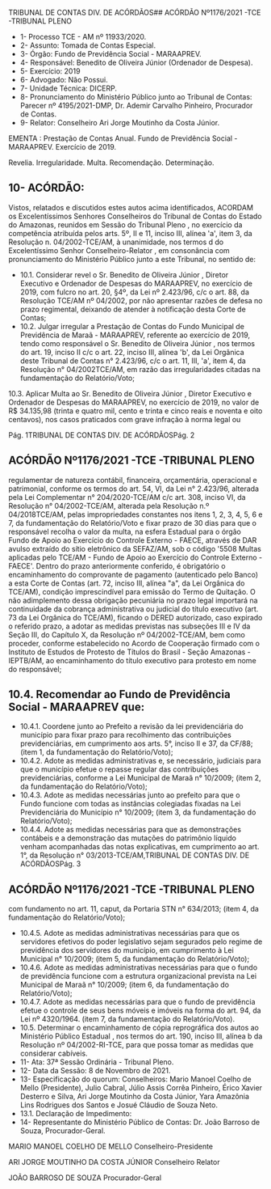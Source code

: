 TRIBUNAL DE CONTAS DIV. DE ACÓRDÃOS## ACÓRDÃO Nº1176/2021 -TCE -TRIBUNAL PLENO

- 1- Processo TCE - AM nº 11933/2020.
- 2- Assunto: Tomada de Contas Especial.
- 3- Órgão: Fundo de Previdência Social - MARAAPREV.
- 4- Responsável: Benedito de Oliveira Júnior (Ordenador de Despesa).
- 5- Exercício: 2019
- 6- Advogado: Não Possui.
- 7- Unidade Técnica: DICERP.
- 8- Pronunciamento  do  Ministério  Público  junto  ao  Tribunal  de  Contas: Parecer  nº 4195/2021-DMP, Dr. Ademir Carvalho Pinheiro, Procurador de Contas.
- 9- Relator: Conselheiro Ari Jorge Moutinho da Costa Júnior.

EMENTA :  Prestação  de  Contas  Anual.  Fundo  de Previdência  Social  -  MARAAPREV.  Exercício  de 2019.

Revelia. Irregularidade. Multa. Recomendação. Determinação.

## 10-  ACÓRDÃO:

Vistos, relatados e discutidos estes autos acima identificados, ACORDAM os Excelentíssimos Senhores Conselheiros do Tribunal de Contas do Estado do Amazonas, reunidos em Sessão do Tribunal Pleno , no exercício da competência atribuída pelos arts. 5º, II e 11, inciso III, alínea 'a', item 3, da Resolução n. 04/2002-TCE/AM, à unanimidade, nos  termos  d  do  Excelentíssimo  Senhor  Conselheiro-Relator , em  consonância com pronunciamento do Ministério Público junto a este Tribunal, no sentido de:

- 10.1.  Considerar revel o Sr. Benedito de Oliveira Júnior , Diretor Executivo e Ordenador  de  Despesas  do  MARAAPREV,  no  exercício  de  2019,  com fulcro  no  art.  20,  §4º,  da  Lei  nº  2.423/96,  c/c  o  art.  88,  da  Resolução TCE/AM  nº  04/2002,  por  não  apresentar  razões  de  defesa  no  prazo regimental, deixando de atender à notificação desta Corte de Contas;
- 10.2.  Julgar irregular a Prestação de Contas do Fundo Municipal de Previdência de  Maraã  -  MARAAPREV,  referente  ao  exercício  de  2019,  tendo  como responsável  o Sr.  Benedito  de  Oliveira  Júnior , nos  termos  do  art.  19, inciso II c/c o art. 22, inciso III, alínea 'b', da Lei Orgânica deste Tribunal de Contas n° 2.423/96, c/c o art. 11, III, 'a', item 4, da Resolução n° 04/2002TCE/AM,  em  razão  das  irregularidades  citadas  na  fundamentação  do Relatório/Voto;

10.3.  Aplicar  Multa ao Sr.  Benedito  de  Oliveira  Júnior , Diretor  Executivo  e Ordenador de Despesas do MARAAPREV, no exercício de 2019, no valor de R$ 34.135,98 (trinta e quatro mil, cento e trinta e cinco reais e noventa e oito centavos), nos casos praticados com grave infração à norma legal ou

Pág. 1TRIBUNAL DE CONTAS DIV. DE ACÓRDÃOSPág. 2

## ACÓRDÃO Nº1176/2021 -TCE -TRIBUNAL PLENO

regulamentar de natureza contábil, financeira, orçamentária, operacional e patrimonial, conforme os termos do art. 54, VI, da Lei n° 2.423/96, alterada pela  Lei  Complementar  n°  204/2020-TCE/AM  c/c  art.  308,  inciso  VI,  da Resolução  n°  04/2002-TCE/AM,  alterada  pela  Resolução  n.º  04/2018TCE/AM, pelas impropriedades constantes nos itens 1, 2, 3, 4, 5, 6 e 7, da fundamentação  do Relatório/Voto e  fixar prazo  de  30  dias para  que  o responsável  recolha  o  valor  da  multa,  na  esfera  Estadual  para  o  órgão Fundo de Apoio ao Exercício do Controle Externo - FAECE, através de DAR avulso extraído do sítio eletrônico da SEFAZ/AM, sob o código '5508  Multas aplicadas pelo TCE/AM - Fundo de Apoio ao Exercício do Controle Externo - FAECE'. Dentro do prazo anteriormente conferido, é obrigatório o  encaminhamento  do  comprovante  de  pagamento  (autenticado  pelo Banco) a esta Corte de Contas (art. 72, inciso III, alínea "a", da Lei Orgânica do TCE/AM), condição imprescindível para emissão do Termo de Quitação. O não adimplemento dessa obrigação pecuniária no prazo legal importará na continuidade da cobrança administrativa ou judicial do título executivo (art. 73 da Lei Orgânica do TCE/AM), ficando o DERED autorizado, caso expirado o referido prazo, a adotar as medidas previstas nas subseções III e IV da Seção III, do Capítulo X, da Resolução nº 04/2002-TCE/AM, bem como proceder, conforme estabelecido no Acordo de Cooperação firmado com  o  Instituto  de  Estudos  de  Protesto  de  Títulos  do  Brasil  -  Seção Amazonas  -  IEPTB/AM,  ao  encaminhamento  do  título  executivo  para protesto em nome do responsável;

## 10.4. Recomendar ao Fundo de Previdência Social - MARAAPREV que:

- 10.4.1. Coordene junto ao Prefeito a revisão da lei previdenciária do município para fixar prazo para recolhimento das contribuições previdenciárias, em cumprimento aos arts. 5°, inciso  II  e  37,  da  CF/88;  (item  1,  da  fundamentação  do Relatório/Voto);
- 10.4.2. Adote as medidas administrativas e, se necessário, judiciais para que o município efetue o repasse regular das contribuições  previdenciárias,  conforme  a  Lei  Municipal  de Maraã n° 10/2009; (item 2, da fundamentação do Relatório/Voto);
- 10.4.3. Adote as medidas necessárias junto ao prefeito para que o Fundo funcione com todas as instâncias colegiadas fixadas na Lei Previdenciária do Município n° 10/2009; (item 3, da fundamentação do Relatório/Voto);
- 10.4.4. Adote as medidas necessárias para que as demonstrações contábeis  e  a  demonstração  das  mutações  do  patrimônio líquido  venham  acompanhadas  das  notas  explicativas,  em cumprimento ao art. 1°, da Resolução n° 03/2013-TCE/AM,TRIBUNAL DE CONTAS DIV. DE ACÓRDÃOSPág. 3

## ACÓRDÃO Nº1176/2021 -TCE -TRIBUNAL PLENO

com  fundamento  no  art.  11,  caput,  da  Portaria  STN  n° 634/2013; (item 4, da fundamentação do Relatório/Voto);

- 10.4.5. Adote as medidas administrativas necessárias para que os servidores efetivos do poder legislativo sejam segurados pelo regime  de  previdência  dos  servidores  do  município,  em cumprimento  à  Lei Municipal n° 10/2009; (item 5, da fundamentação do Relatório/Voto);
- 10.4.6. Adote  as  medidas  administrativas  necessárias  para  que  o fundo de previdência funcione com a estrutura organizacional prevista na Lei Municipal de Maraã n° 10/2009; (item 6, da fundamentação do Relatório/Voto);
- 10.4.7. Adote as medidas  necessárias para que o fundo de previdência efetue o controle de seus bens móveis e imóveis na  forma  do  art.  94,  da  Lei  nº  4320/1964.  (item  7,  da fundamentação do Relatório/Voto).
- 10.5.  Determinar o  encaminhamento  de  cópia  reprográfica  dos  autos  ao Ministério Público Estadual , nos termos do art. 190, inciso III, alínea b da Resolução  nº  04/2002-RI-TCE,  para  que  possa  tomar  as  medidas  que considerar cabíveis.
- 11-  Ata: 37ª Sessão Ordinária - Tribunal Pleno.
- 12-  Data da Sessão: 8 de Novembro de 2021.
- 13-  Especificação do quorum: Conselheiros: Mario Manoel Coelho de Mello (Presidente), Julio  Cabral,  Júlio  Assis  Corrêa  Pinheiro,  Érico  Xavier  Desterro  e  Silva,  Ari  Jorge Moutinho da Costa Júnior, Yara Amazônia Lins Rodrigues dos Santos e Josué Cláudio de Souza Neto.
- 13.1. Declaração de Impedimento:
- 14-  Representante  do  Ministério  Público  de  Contas: Dr. João  Barroso  de  Souza, Procurador-Geral.

MARIO MANOEL COELHO DE MELLO Conselheiro-Presidente

ARI JORGE MOUTINHO DA COSTA JÚNIOR Conselheiro Relator

JOÃO BARROSO DE SOUZA Procurador-Geral